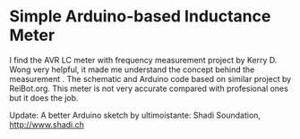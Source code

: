 # Simple Arduino-based Inductance Meter


I find the AVR  LC meter with frequency measurement project by Kerry D. Wong very helpful,
it made me understand the concept behind the measurement . 
The schematic and Arduino code based on similar project by  ReiBot.org. 
This meter is not very accurate compared with profesional ones but it does the job.

Update: A better Arduino sketch by ultimoistante:
Shadi Soundation, 
http://www.shadi.ch
